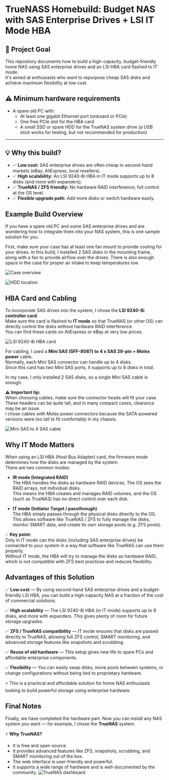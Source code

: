 # TrueNASS Homebuild: Budget NAS with SAS Enterprise Drives + LSI IT Mode HBA

## 🎯 Project Goal

This repository documents how to build a high-capacity, budget-friendly home NAS using SAS enterprise drives and an LSI HBA card flashed to IT mode.  
It's aimed at enthusiasts who want to repurpose cheap SAS disks and achieve maximum flexibility at low cost.

## ⚠️ Minimum hardware requirements

- A spare old PC with:
  - At least one gigabit Ethernet port (onboard or PCIe)
  - One free PCIe slot for the HBA card
  - A small SSD or spare HDD for the TrueNAS system drive (a USB stick works for testing, but not recommended for production)
---

## 💡 Why this build?

- ✅ **Low cost:** SAS enterprise drives are often cheap in second-hand markets (eBay, AliExpress, local resellers).
- ✅ **High scalability:** An LSI 9240-8i HBA in IT mode supports up to 8 disks (and more with expanders).
- ✅ **TrueNAS / ZFS friendly:** No hardware RAID interference; full control at the OS level.
- ✅ **Flexible upgrade path:** Add more disks or switch hardware easily.

## Example Build Overview

If you have a spare old PC and some SAS enterprise drives and are wondering how to integrate them into your NAS system, this is one sample solution for you.

First, make sure your case has at least one fan mount to provide cooling for your drives. In this build, I installed 2 SAS disks in the mounting frame, along with a fan to provide airflow over the drives. There is also enough space in the case for proper air intake to keep temperatures low.

![Case overview](./images/case_overview.jpg)

![HDD location](./images/hhd_location.jpg)

## HBA Card and Cabling

To incorporate SAS drives into the system, I chose the **LSI 9240-8i controller card**.  
Make sure the card is flashed to **IT mode** so that TrueNAS (or other OS) can directly control the disks without hardware RAID interference.  
You can find these cards on AliExpress or eBay at very low prices.

![LSI 9240-8i HBA card](./images/LSI_9240.jpg)

For cabling, I used a **Mini SAS (SFF-8087) to 4 x SAS 29-pin + Molex power** cable.  
Normally, each Mini SAS connector can handle up to 4 disks.  
Since this card has two Mini SAS ports, it supports up to 8 disks in total.  

In my case, I only installed 2 SAS disks, so a single Mini SAS cable is enough.  

⚠️ **Important tip:**  
When choosing cables, make sure the connector heads will fit your case.  
These headers can be quite tall, and in many compact cases, clearance may be an issue.  
I chose cables with Molex power connectors because the SATA-powered versions were too tall to fit comfortably in my chassis.

![Mini SAS to 4 SAS cable](./images/minisas_cable.jpg)

## Why IT Mode Matters

When using an LSI HBA (Host Bus Adapter) card, the firmware mode determines how the disks are managed by the system.  
There are two common modes:

- **IR mode (Integrated RAID)**  
  The HBA handles the disks as hardware RAID devices. The OS sees the RAID arrays, not individual disks.  
  This means the HBA creates and manages RAID volumes, and the OS (such as TrueNAS) has no direct control over each disk.  

- **IT mode (Initiator Target / passthrough)**  
  The HBA simply passes through the physical disks directly to the OS.  
  This allows software like TrueNAS / ZFS to fully manage the disks, monitor SMART data, and create its own storage pools (e.g. ZFS pools).  

💡 **Key point:**  
Only in IT mode can the disks (including SAS enterprise drives) be connected to your system in a way that software like TrueNAS can use them properly.  
Without IT mode, the HBA will try to manage the disks as hardware RAID, which is not compatible with ZFS best practices and reduces flexibility.

## Advantages of this Solution

✅ **Low cost** — By using second-hand SAS enterprise drives and a budget-friendly LSI HBA, you can build a high-capacity NAS at a fraction of the cost of commercial solutions.

✅ **High scalability** — The LSI 9240-8i HBA (in IT mode) supports up to 8 disks, and more with expanders. This gives plenty of room for future storage upgrades.

✅ **ZFS / TrueNAS compatibility** — IT mode ensures that disks are passed directly to TrueNAS, allowing full ZFS control, SMART monitoring, and advanced storage features like snapshots and scrubbing.

✅ **Reuse of old hardware** — This setup gives new life to spare PCs and affordable enterprise components.

✅ **Flexibility** — You can easily swap disks, move pools between systems, or change configurations without being tied to proprietary hardware.

⚡ This is a practical and affordable solution for home NAS enthusiasts looking to build powerful storage using enterprise hardware.

## Final Notes

Finally, we have completed the hardware part. Now you can install any NAS system you want — for example, I chose the **TrueNAS** system.

⚡ **Why TrueNAS?**
- It is free and open source.
- It provides advanced features like ZFS, snapshots, scrubbing, and SMART monitoring out of the box.
- The web interface is user-friendly and powerful.
- It supports a wide range of hardware and is well-documented by the community.
![TrueNAS dashboard](./images/dashboard.png)



